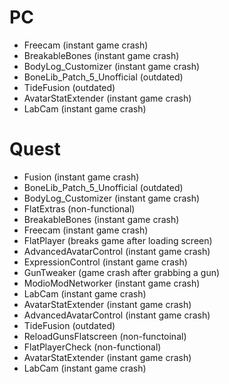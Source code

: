# PC
- Freecam (instant game crash)
- BreakableBones (instant game crash)
- BodyLog_Customizer (instant game crash)
- BoneLib_Patch_5_Unofficial (outdated)
- TideFusion (outdated)
- AvatarStatExtender (instant game crash)
- LabCam (instant game crash)

# Quest
- Fusion (instant game crash)
- BoneLib_Patch_5_Unofficial (outdated)
- BodyLog_Customizer (instant game crash)
- FlatExtras (non-functional)
- BreakableBones (instant game crash)
- Freecam (instant game crash)
- FlatPlayer (breaks game after loading screen)
- AdvancedAvatarControl (instant game crash)
- ExpressionControl (instant game crash)
- GunTweaker (game crash after grabbing a gun)
- ModioModNetworker (instant game crash)
- LabCam (instant game crash)
- AvatarStatExtender (instant game crash)
- AdvancedAvatarControl (instant game crash)
- TideFusion (outdated)
- ReloadGunsFlatscreen (non-functoinal)
- FlatPlayerCheck (non-functional)
- AvatarStatExtender (instant game crash)
- LabCam (instant game crash)
